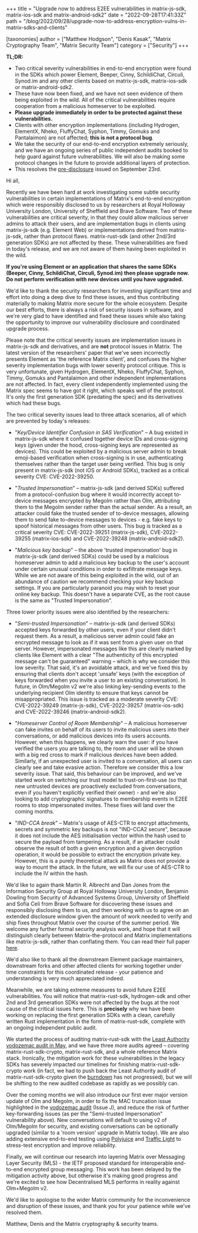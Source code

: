 +++
title = "Upgrade now to address E2EE vulnerabilities in matrix-js-sdk, matrix-ios-sdk and matrix-android-sdk2"
date = "2022-09-28T17:41:33Z"
path = "/blog/2022/09/28/upgrade-now-to-address-encryption-vulns-in-matrix-sdks-and-clients"

[taxonomies]
author = ["Matthew Hodgson", "Denis Kasak", "Matrix Cryptography Team", "Matrix Security Team"]
category = ["Security"]
+++

**TL;DR:**

* Two critical severity vulnerabilities in end-to-end encryption were found in
  the SDKs which power Element, Beeper, Cinny, SchildiChat, Circuli, Synod.im
  and any other clients based on matrix-js-sdk, matrix-ios-sdk or
  matrix-android-sdk2.
* These have now been fixed, and we have not seen evidence of them being
  exploited in the wild. All of the critical vulnerabilities require
  cooperation from a malicious homeserver to be exploited.
* **Please upgrade immediately in order to be protected against these
  vulnerabilities.**
* Clients with other encryption implementations (including Hydrogen, ElementX,
  Nheko, FluffyChat, Syphon, Timmy, Gomuks and Pantalaimon) are not affected;
  **this is not a protocol bug**.
* We take the security of our end-to-end encryption extremely seriously, and we
  have an ongoing series of public independent audits booked to help guard
  against future vulnerabilities.  We will also be making some protocol changes
  in the future to provide additional layers of protection.
* This resolves the [pre-disclosure][predisclosure] issued on September 23rd.

[predisclosure]:
<https://matrix.org/blog/2022/09/23/pre-disclosure-upcoming-critical-security-release-of-matrix-sd-ks-and-clients>

<!-- more -->

Hi all,

Recently we have been hard at work investigating some subtle security
vulnerabilities in certain implementations of Matrix's end-to-end encryption
which were responsibly disclosed to us by researchers at Royal Holloway
University London, University of Sheffield and Brave Software. Two of these
vulnerabilities are critical severity, in that they could allow malicious
server admins to attack their users, and are implementation bugs in clients
using matrix-js-sdk (e.g. Element Web) or implementations derived from
matrix-js-sdk, rather than protocol flaws. matrix-rust-sdk (and other 2nd/3rd
generation SDKs) are not affected by these.  These vulnerabilities are fixed in
today's release, and we are not aware of them having been exploited in the
wild.

**If you're using Element or an application that shares the same SDKs (Beeper,
Cinny, SchildiChat, Circuli, Synod.im) then please upgrade now. Do not perform
verification with new devices until you have upgraded.**

We'd like to thank the security researchers for investing significant time and
effort into doing a deep dive to find these issues, and thus contributing
materially to making Matrix more secure for the whole ecosystem.  Despite our
best efforts, there is always a risk of security issues in software, and we're
very glad to have identified and fixed these issues while also taking the
opportunity to improve our vulnerability disclosure and coordinated upgrade
process.

Please note that the critical severity issues are implementation issues in
matrix-js-sdk and derivatives, and are **not** protocol issues in Matrix. The
latest version of the researchers' paper that we've seen incorrectly presents
Element as 'the reference Matrix client', and confuses the higher severity
implementation bugs with lower severity protocol critique.  This is very
unfortunate, given Hydrogen, ElementX, Nheko, FluffyChat, Syphon, Timmy, Gomuks
and Pantalaimon and other independent implementations are not affected. In
fact, every client independently implemented using the Matrix spec seems to
have got it right, which speaks well of the protocol.  It's only the first
generation SDK (predating the spec) and its derivatives which had these bugs.

The two critical severity issues lead to three attack scenarios, all of which
are prevented by today's releases:

* "*Key/Device Identifier Confusion in SAS Verification*" – A bug existed in
  matrix-js-sdk where it confused together device IDs and cross-signing keys
  (given under the hood, cross-signing keys are represented as devices). This
  could be exploited by a malicious server admin to break emoji-based
  verification when cross-signing is in use, authenticating themselves rather
  than the target user being verified. This bug is only present in
  matrix-js-sdk (not iOS or Android SDKs), tracked as a critical severity CVE:
  CVE-2022-39250.

* "*Trusted Impersonation*" – matrix-js-sdk (and derived SDKs) suffered from
  a protocol-confusion bug where it would incorrectly accept to-device messages
  encrypted by Megolm rather than Olm, attributing them to the Megolm sender
  rather than the actual sender. As a result, an attacker could fake the
  trusted sender of to-device messages, allowing them to send fake to-device
  messages to devices - e.g. fake keys to spoof historical messages from other
  users.  This bug is tracked as a critical severity CVE: CVE-2022-39251
  (matrix-js-sdk), CVE-2022-39255 (matrix-ios-sdk) and CVE-2022-39248
  (matrix-android-sdk2).

* "*Malicious key backup*" – the above 'trusted impersonation' bug in
  matrix-js-sdk (and derived SDKs) could be used by a malicious homeserver
  admin to add a malicious key backup to the user's account under certain
  unusual conditions in order to exfiltrate message keys. While we are not
  aware of this being exploited in the wild, out of an abundance of caution we
  recommend checking your key backup settings. If you are particularly paranoid
  you may wish to reset your online key backup.  This doesn't have a separate
  CVE, as the root cause is the same as "Trusted Impersonation".

Three lower priority issues were also identified by the researchers:

* "*Semi-trusted Impersonation*" – matrix-js-sdk (and derived SDKs) accepted keys
  forwarded by other users, even if your client didn't request them. As
  a result, a malicious server admin could fake an encrypted message to look as
  if it was sent from a given user on that server. However, impersonated
  messages like this are clearly marked  by clients like Element with a clear
  "The authenticity of this encrypted message can't be guaranteed" warning
  – which is why we consider this low severity. That said, it's an avoidable
  attack, and we've fixed this by ensuring that clients don't accept 'unsafe'
  keys (with the exception of keys forwarded when you invite a user to an
  existing conversation).  In future, in Olm/Megolm v2 we're also linking
  key-sending events to the underlying recipient Olm identity to ensure that
  keys cannot be misappropriated.  This issue is tracked as a moderate severity
  CVE: CVE-2022-39249 (matrix-js-sdk), CVE-2022-39257 (matrix-ios-sdk) and
  CVE-2022-39246 (matrix-android-sdk2).

* "*Homeserver Control of Room Membership*" – A malicious homeserver can fake
  invites on behalf of its users to invite malicious users into their
  conversations, or add malicious devices into its users accounts.  However,
  when this happens, we clearly warn the user: if you have verified the users
  you are talking to, the room and user will be shown with a big red cross to
  mark if malicious devices have been added.  Similarly, if an unexpected user
  is invited to a conversation, all users can clearly see and take evasive
  action.  Therefore we consider this a low severity issue.  That said, this
  behaviour can be improved, and we've started work on switching our trust
  model to trust-on-first-use (so that new untrusted devices are proactively
  excluded from conversations, even if you haven't explicitly verified their
  owner) - and we're also looking to add cryptographic signatures to membership
  events in E2EE rooms to stop impersonated invites.  These fixes will land
  over the coming months.

* "*IND-CCA break*" – Matrix's usage of AES-CTR to encrypt attachments, secrets
  and symmetric key backups is not "IND-CCA2 secure", because it does not
  include the AES initialisation vector within the hash used to secure the
  payload from tampering. As a result, if an attacker could observe the result
  of both a given encryption and a given decryption operation, it would be
  possible to extract the encryption private key. However, this is a purely
  theoretical attack as Matrix does not provide a way to mount the attack. In
  the future, we will fix our use of AES-CTR to include the IV within the hash.

We'd like to again thank Martin R. Albrecht and Dan Jones from the Information
Security Group at Royal Holloway University London, Benjamin Dowling from
Security of Advanced Systems Group, University of Sheffield and Sofía Celi from
Brave Software for discovering these issues and responsibly disclosing them to
us, and then working with us to agree on an extended disclosure window given
the amount of work needed to verify and ship fixes throughout Matrix over the
course of the summer period.  We welcome any further formal security analysis
work, and hope that it will distinguish clearly between Matrix-the-protocol and
Matrix implementations like matrix-js-sdk, rather than conflating them. You can
read their full paper [here](https://nebuchadnezzar-megolm.github.io/).

We'd also like to thank all the downstream Element package maintainers,
downstream forks and other affected clients for working together under time
constraints for this coordinated release - your patience and understanding is
very much appreciated indeed.

Meanwhile, we are taking extreme measures to avoid future E2EE vulnerabilities.
You will notice that matrix-rust-sdk, hydrogen-sdk and other 2nd and 3rd
generation SDKs were not affected by the bugs at the root cause of the critical
issues here. This is **precisely** why we have been working on replacing the
first generation SDKs with a clean, carefully written Rust implementation in
the form of matrix-rust-sdk, complete with an ongoing independent public audit.

We started the process of auditing matrix-rust-sdk with the [Least Authority
vodozemac audit in May][audit_blog], and we have three more audits agreed
– covering matrix-rust-sdk-crypto, matrix-rust-sdk, and a whole reference
Matrix stack.  Ironically, the mitigation work for these vulnerabilities in the
legacy SDKs has severely impacted our timelines for finishing
matrix-rust-sdk-crypto work (in fact, we had to push back the Least Authority
audit of matrix-rust-sdk-crypto given the
[burndown](https://github.com/matrix-org/matrix-rust-sdk/milestone/1) has not
progressed), but we will be shifting to the new audited codebase as rapidly as
we possibly can.

[audit_blog]:
<https://matrix.org/blog/2022/05/16/independent-public-audit-of-vodozemac-a-native-rust-reference-implementation-of-matrix-end-to-end-encryption>

Over the coming months we will also introduce our first ever major version
update of Olm and Megolm, in order to fix the MAC truncation issue highlighted
in the [vodozemac audit][audit_post] (Issue J), and reduce the risk of further
key-forwarding issues (as per the "Semi-trusted Impersonation" vulnerability
above). New conversations will default to using v2 of Olm/Megolm for security,
and existing conversations can be optionally upgraded (similar to a 'room
version' upgrade in Matrix today). We are also adding extensive end-to-end
testing using [Polyjuice](https://gitlab.com/polyjuice) and [Traffic
Light](https://github.com/matrix-org/trafficlight) to stress-test encryption
and improve reliability.

[audit_post]:
<https://matrix.org/media/Least%20Authority%20-%20Matrix%20vodozemac%20Final%20Audit%20Report.pdf>

Finally, we will continue our research into layering Matrix over Messaging
Layer Security (MLS) - the IETF proposed standard for interoperable end-to-end
encrypted group messaging.  This work has been delayed by the mitigation
activity above, but otherwise it's making good progress and we're excited to
see how Decentralised MLS performs in reality against Olm+Megolm v2.

We'd like to apologise to the wider Matrix community for the inconvenience and
disruption of these issues, and thank you for your patience while we've
resolved them.

Matthew, Denis and the Matrix cryptography & security teams.
